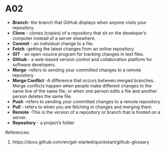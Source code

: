 # A02
<ul>
<li><strong>Branch</strong>-  the branch that GitHub displays when anyone visits your repository. </li>
<li><strong>Clone</strong> - clones (copies) of a repository that sit on the developer’s computer instead of a server elsewhere.</li>
<li><strong>Commit</strong> - an individual change to a file.</li>
<li><strong>Fetch</strong> -getting the latest changes from an online repository.</li>
<li><strong>GIT</strong> - an open-source program for tracking changes in text files. </li>
<li><strong>Github</strong> - a web-based version control and collaboration platform for software developers.</li>
<li><strong>Merge</strong> -refers to sending your committed changes to a remote repository </li>
<li><strong>Merge Conflict</strong> -A difference that occurs between merged branches. Merge conflicts happen when people make different changes to the same line of the same file, or when one person edits a file and another person deletes the same file.</li>
<li><strong>Push</strong> -refers to sending your committed changes to a remote repository </li>
<li><strong>Pull</strong> - refers to when you are fetching in changes and merging them</li>
<li><strong>Remote</strong> -This is the version of a repository or branch that is hosted on a server.</li>
<li><strong>Repository</strong> - a project’s folder</li>
</ul>
References:
<ol>
<li> https://docs.github.com/en/get-started/quickstart/github-glossary</li>
</ol>
